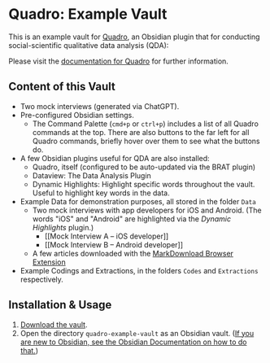 # Quadro: Example Vault
This is an example vault for [Quadro](https://github.com/chrisgrieser/obsidian-quadro), an Obsidian plugin that for conducting social-scientific qualitative data analysis (QDA):

Please visit the [documentation for Quadro](https://github.com/chrisgrieser/obsidian-quadro) for further information.

## Content of this Vault
- Two mock interviews (generated via ChatGPT).
- Pre-configured Obsidian settings.
	- The Command Palette (`cmd+p` or `ctrl+p`) includes a list of all Quadro commands at the top. There are also buttons to the far left for all Quadro commands, briefly hover over them to see what the buttons do.
- A few Obsidian plugins useful for QDA are also installed:
	- Quadro, itself (configured to be auto-updated via the BRAT plugin)
	- Dataview: The Data Analysis Plugin
	- Dynamic Highlights: Highlight specific words throughout the vault. Useful to highlight key words in the data. 
- Example Data for demonstration purposes, all stored in the folder `Data`
	- Two mock interviews with app developers for iOS and Android. (The words "iOS" and "Android" are highlighted via the *Dynamic Highlights* plugin.)
		- [[Mock Interview A – iOS developer]]
		- [[Mock Interview B – Android developer]]
	- A few articles downloaded with the [MarkDownload Browser Extension](https://chromewebstore.google.com/detail/markdownload-markdown-web/pcmpcfapbekmbjjkdalcgopdkipoggdi)
- Example Codings and Extractions, in the folders `Codes` and `Extractions` respectively.

## Installation & Usage
1. [Download the vault](https://github.com/chrisgrieser/quadro-example-vault/releases/latest/download/quadro-example-vault.zip).
2. Open the directory `quadro-example-vault` as an Obsidian vault. ([If you are new to Obsidian, see the Obsidian Documentation on how to do that.](https://help.obsidian.md/Getting+started/Create+a+vault#Open+existing+folder))
